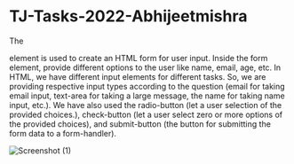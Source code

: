 # TJ-Tasks-2022-Abhijeetmishra
The <form> element is used to create an HTML form for user input.
Inside the form element, provide different options to the user like name, email, age, etc. In HTML, we have different input elements for different tasks. So, we are providing respective input types according to the question (email for taking email input, text-area for taking a large message, the name for taking name input, etc.).
We have also used the radio-button (let a user selection of the provided choices.), check-button (let a user select zero or more options of the provided choices), and submit-button (the button for submitting the form data to a form-handler).
 
![Screenshot (1)](https://user-images.githubusercontent.com/112777825/201538667-3b7a10fe-718c-4bc6-975d-e1cddcb174a4.png)
